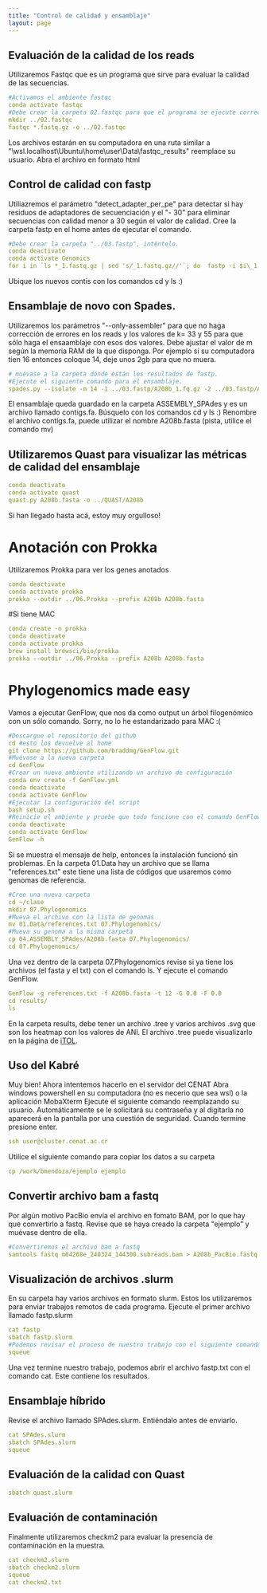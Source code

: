 ```yaml
---
title: "Control de calidad y ensamblaje"
layout: page
---
```


## Evaluación de la calidad de los reads
Utilizaremos Fastqc que es un programa que sirve para evaluar la calidad de las secuencias.

```yml
#Activamos el ambiente fastqc
conda activate fastqc
#Debe crear la carpeta 02.fastqc para que el programa se ejecute correctamente
mkdir ../02.fastqc
fastqc *.fastq.gz -o ../02.fastqc
```
Los archivos estarán en su computadora en una ruta similar a "\\wsl.localhost\Ubuntu\home\user\Data\fastqc_results\" reemplace su usuario. Abra el archivo en formato html

## Control de calidad con fastp
Utiliazremos el parámetro "detect_adapter_per_pe" para detectar si hay residuos de adaptadores de secuenciación y el "- 30" para eliminar secuencias con calidad menor a 30 según el valor de calidad. Cree la carpeta fastp en el home antes de ejecutar el comando. 

```yml
#Debe crear la carpeta "../03.fastp", inténtelo. 
conda deactivate
conda activate Genomics
for i in `ls *_1.fastq.gz | sed 's/_1.fastq.gz//'`; do  fastp -i $i\_1.fastq.gz -I $i\_2.fastq.gz --detect_adapter_for_pe -o ../03.fastp/$i\_1.fq.gz -O ../03.fastp/$i\_2.fq.gz -h ../03.fastp/$i\_fastq.html -e 30; done
```
Ubique los nuevos contis con los comandos cd y ls :)

## Ensamblaje de novo con Spades. 
Utilizaremos los parámetros "--only-assembler" para que no haga corrección de errores en los reads y los valores de k= 33 y 55 para que sólo haga el ensaamblaje con esos dos valores. Debe ajustar el valor de m según la memoria RAM de la que disponga. Por ejemplo si su computadora tien 16 entonces coloque 14, deje unos 2gb para que no muera. 

```yml
# muévase a la carpeta dónde están los resultados de fastp.
#Ejecute el siguiente comando para el ensamblaje.
spades.py --isolate -m 14 -1 ../03.fastp/A208b_1.fq.gz -2 ../03.fastp/A208b_2.fq.gz -k 33,55 -o ../04.ASSEMBLY_SPAdes/
```

El ensamblaje queda guardado en la carpeta ASSEMBLY_SPAdes y es un archivo llamado contigs.fa. Búsquelo con los comandos cd y ls :)
Renombre el archivo contigs.fa, puede utilizar el nombre A208b.fasta (pista, utilice el comando mv)

## Utilizaremos Quast para visualizar las métricas de calidad del ensamblaje

```yml
conda deactivate
conda activate quast
quast.py A208b.fasta -o ../QUAST/A208b
```
Si han llegado hasta acá, estoy muy orgulloso!

# Anotación con Prokka
Utilizaremos Prokka para ver los genes anotados
```yml
conda deactivate
conda activate prokka
prokka --outdir ../06.Prokka --prefix A208b A208b.fasta
```
#Si tiene MAC
```yml
conda create -n prokka
conda deactivate
conda activate prokka
brew install brewsci/bio/prokka
prokka --outdir ../06.Prokka --prefix A208b A208b.fasta
```
# Phylogenomics made easy
Vamos a ejecutar GenFlow, que nos da como output un árbol filogenómico con un sólo comando. Sorry, no lo he estandarizado para MAC :(
```yml
#Descargue el repositorio del github
cd #esto los devuelve al home
git clone https://github.com/braddmg/GenFlow.git
#Muévase a la nueva carpeta
cd GenFlow
#Crear un nuevo ambiente utilizando un archivo de configuración
conda env create -f GenFlow.yml
conda deactivate
conda activate GenFlow
#Ejecutar la configuración del script
bash setup.sh
#Reinicie el ambiente y pruebe que todo funcione con el comando GenFlow
conda deactivate
conda activate GenFlow
GenFlow -h
```
Si se muestra el mensaje de help, entonces la instalación funcionó sin problemas.
En la carpeta 01.Data hay un archivo que se llama "references.txt" este tiene una lista de códigos que usaremos como genomas de referencia.
```yml
#Cree una nueva carpeta
cd ~/clase
mkdir 07.Phylogenomics
#Mueva el archivo con la lista de genomas
mv 01.Data/references.txt 07.Phylogenomics/
#Mueva su genoma a la misma carpeta
cp 04.ASSEMBLY_SPAdes/A208b.fasta 07.Phylogenomics/
cd 07.Phylogenomics/
```
Una vez dentro de la carpeta 07.Phylogenomics revise si ya tiene los archivos (el fasta y el txt) con el comando ls. Y ejecute el comando GenFlow.
```yml
GenFlow -g references.txt -f A208b.fasta -t 12 -G 0.8 -F 0.8
cd results/
ls
```
En la carpeta results, debe tener un archivo .tree y varios archivos .svg que son los heatmap con los valores de ANI.
El archivo .tree puede visualizarlo en la página de [iTOL](https://itol.embl.de).

## Uso del Kabré
Muy bien! Ahora intentemos hacerlo en el servidor del CENAT
Abra windows powershell en su computadora (no es necerio que sea wsl) o la aplicación MobaXterm
Ejecute el siguiente comando reemplazando su usuario. Automáticamente se le solicitará su contraseña y al digitarla no aparecerá en la pantalla por una cuestión de seguridad. Cuando termine presione enter.

```yml
ssh user@cluster.cenat.ac.cr
```
Utilice el siguiente comando para copiar los datos a su carpeta 
```yml
cp /work/bmendoza/ejemplo ejemplo
```

## Convertir archivo bam a fastq
Por algún motivo PacBio envía el archivo en fomato BAM, por lo que hay que convertirlo a fastq.
Revise que se haya creado la carpeta "ejemplo" y muévase dentro de ella.
```yml
#Convertiremos el archivo bam a fastq
samtools fastq m64268e_240324_144300.subreads.bam > A208b_PacBio.fastq
```

## Visualización de archivos .slurm
En su carpeta hay varios archivos en formato slurm. Estos los utilizaremos para enviar trabajos remotos de cada programa.
Ejecute el primer archivo llamado fastp.slurm
```yml
cat fastp
sbatch fastp.slurm
#Podemos revisar el proceso de nuestro trabajo con el siguiente comando:
squeue
```
Una vez termine nuestro trabajo, podemos abrir el archivo fastp.txt con el comando cat. Este contiene los resultados.

## Ensamblaje híbrido
Revise el archivo llamado SPAdes.slurm. Entiéndalo antes de enviarlo.
```yml
cat SPAdes.slurm
sbatch SPAdes.slurm
squeue
```

## Evaluación de la calidad con Quast

```yml
sbatch quast.slurm
```

## Evaluación de contaminación
Finalmente utilizaremos checkm2 para evaluar la presencia de contaminación en la muestra. 

```yml
cat checkm2.slurm
sbatch checkm2.slurm
squeue
cat checkm2.txt
```



